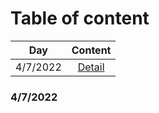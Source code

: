 # Table of content
  |          Day          | Content                        |
  | --------------------- |:------------------------------:|
  | 4/7/2022              | [Detail](#407)                 |


### 4/7/2022 <a name="407"></a>

